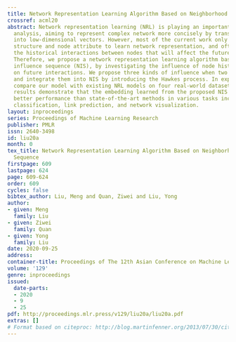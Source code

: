 ```yaml
---
title: Network Representation Learning Algorithm Based on Neighborhood Influence Sequence
crossref: acml20
abstract: Network representation learning (NRL) is playing an important role in network
  analysis, aiming to represent complex network more concisely by transforming nodes
  into low-dimensional vectors. However, most of the current work only uses network
  structure and node attribute to learn network representation, and often ignores
  the historical interactions between nodes that will affect the future interactions.
  Therefore, we propose a network representation learning algorithm based on neighborhood
  influence sequence (NIS), by investigating the influence of node historical interactions
  on future interactions. We propose three kinds of influence when two nodes interact,
  and integrate them into NIS by introducing the Hawkes process. In experiments, we
  compare our model with existing NRL models on four real-world datasets. Experimental
  results demonstrate that the embedding learned from the proposed NIS model achieve
  better performance than state-of-the-art methods in various tasks including node
  classification, link prediction, and network visualization.
layout: inproceedings
series: Proceedings of Machine Learning Research
publisher: PMLR
issn: 2640-3498
id: liu20a
month: 0
tex_title: Network Representation Learning Algorithm Based on Neighborhood Influence
  Sequence
firstpage: 609
lastpage: 624
page: 609-624
order: 609
cycles: false
bibtex_author: Liu, Meng and Quan, Ziwei and Liu, Yong
author:
- given: Meng
  family: Liu
- given: Ziwei
  family: Quan
- given: Yong
  family: Liu
date: 2020-09-25
address: 
container-title: Proceedings of The 12th Asian Conference on Machine Learning
volume: '129'
genre: inproceedings
issued:
  date-parts:
  - 2020
  - 9
  - 25
pdf: http://proceedings.mlr.press/v129/liu20a/liu20a.pdf
extras: []
# Format based on citeproc: http://blog.martinfenner.org/2013/07/30/citeproc-yaml-for-bibliographies/
---
```

